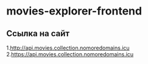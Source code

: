 # movies-explorer-frontend

## Ссылка на сайт
1.http://api.movies.collection.nomoredomains.icu
2.https://api.movies.collection.nomoredomains.icu
